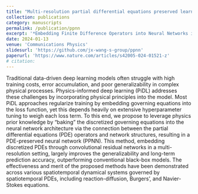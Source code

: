 ```yaml
---
title: "Multi-resolution partial differential equations preserved learning framework for spatiotemporal dynamics"
collection: publications
category: manuscripts
permalink: /publication/ppnn
excerpt: '*Embedding Finite Difference Operators into Neural Networks in a Multi-Resolution manner*'
date: 2024-01-13
venue: 'Communications Physics'
slidesurl: 'https://github.com/jx-wang-s-group/ppnn'
paperurl: 'https://www.nature.com/articles/s42005-024-01521-z'
# citation: 
---
```


Traditional data-driven deep learning models often struggle with high training costs, error accumulation, and poor generalizability in complex physical processes. Physics-informed deep learning (PiDL) addresses these challenges by incorporating physical principles into the model. Most PiDL approaches regularize training by embedding governing equations into the loss function, yet this depends heavily on extensive hyperparameter tuning to weigh each loss term. To this end, we propose to leverage physics prior knowledge by “baking” the discretized governing equations into the neural network architecture via the connection between the partial differential equations (PDE) operators and network structures, resulting in a PDE-preserved neural network (PPNN). This method, embedding discretized PDEs through convolutional residual networks in a multi-resolution setting, largely improves the generalizability and long-term prediction accuracy, outperforming conventional black-box models. The effectiveness and merit of the proposed methods have been demonstrated across various spatiotemporal dynamical systems governed by spatiotemporal PDEs, including reaction-diffusion, Burgers’, and Navier-Stokes equations.